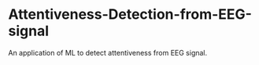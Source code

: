 # Attentiveness-Detection-from-EEG-signal
An application of ML to detect attentiveness from EEG signal.  
